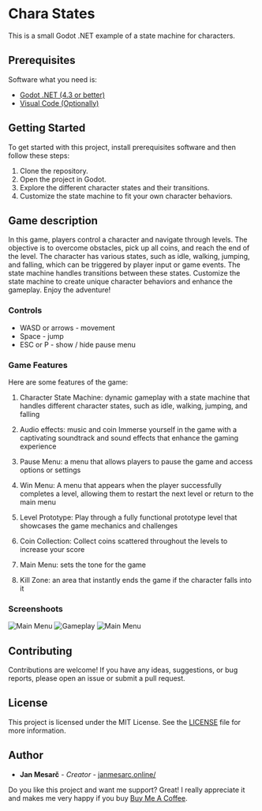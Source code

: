 # Chara States

This is a small Godot .NET example of a state machine for characters.

## Prerequisites

Software what you need is:

* [Godot .NET (4.3 or better)](https://godotengine.org/)
* [Visual Code (Optionally)](https://code.visualstudio.com/) 

## Getting Started

To get started with this project, install prerequisites software and then follow these steps:

1. Clone the repository.
2. Open the project in Godot.
3. Explore the different character states and their transitions.
4. Customize the state machine to fit your own character behaviors.

## Game description

In this game, players control a character and navigate through levels. The objective is to overcome obstacles, pick up all coins, and reach the end of the level. The character has various states, such as idle, walking, jumping, and falling, which can be triggered by player input or game events. The state machine handles transitions between these states. Customize the state machine to create unique character behaviors and enhance the gameplay. Enjoy the adventure!

### Controls

* WASD or arrows - movement
* Space - jump
* ESC or P - show / hide pause menu

### Game Features

Here are some features of the game:

1. Character State Machine: dynamic gameplay with a state machine that handles different character states, such as idle, walking, jumping, and falling

2. Audio effects: music and coin Immerse yourself in the game with a captivating soundtrack and sound effects that enhance the gaming experience

3. Pause Menu: a menu that allows players to pause the game and access options or settings

4. Win Menu: A menu that appears when the player successfully completes a level, allowing them to restart the next level or return to the main menu

5. Level Prototype: Play through a fully functional prototype level that showcases the game mechanics and challenges

6. Coin Collection: Collect coins scattered throughout the levels to increase your score

7. Main Menu: sets the tone for the game

8. Kill Zone: an area that instantly ends the game if the character falls into it

### Screenshoots

![Main Menu](screenshots/main_menu.png)
![Gameplay](screenshots/gameplay_1.png)
![Main Menu](screenshots/gameplay_2.png)


## Contributing

Contributions are welcome! If you have any ideas, suggestions, or bug reports, please open an issue or submit a pull request.

## License

This project is licensed under the MIT License. See the [LICENSE](LICENSE) file for more information.

## Author

* **Jan Mesarč** - *Creator* - [janmesarc.online/](https://janmesarc.online/)

Do you like this project and want me support? Great! I really appreciate it and makes me very happy if you buy [Buy Me A Coffee](https://www.buymeacoffee.com/jame581).